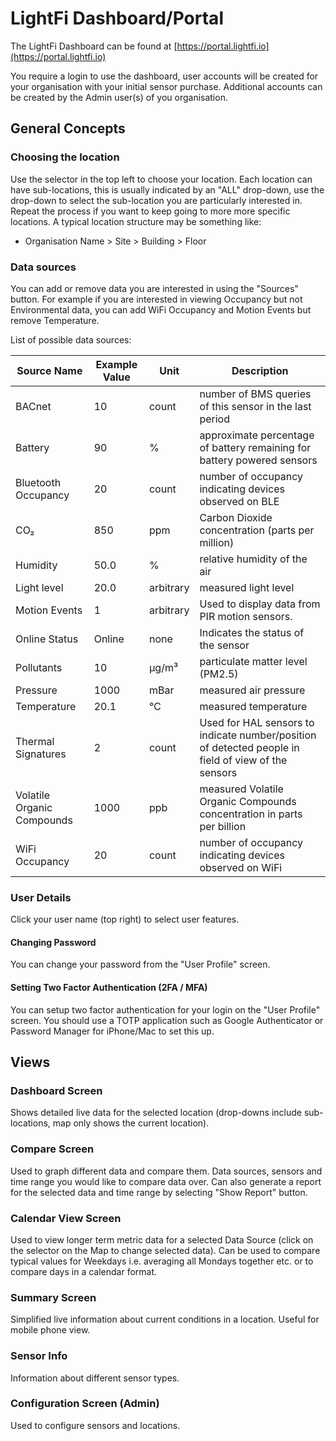 # LightFi Dashboard/Portal

The LightFi Dashboard can be found at [https://portal.lightfi.io](https://portal.lightfi.io)

You require a login to use the dashboard, user accounts will be created for your organisation with
your initial sensor purchase. Additional accounts can be created by the Admin user(s) of you organisation.

## General Concepts

### Choosing the location

Use the selector in the top left to choose your location.
Each location can have sub-locations, this is usually indicated by an "ALL" drop-down,
use the drop-down to select the sub-location you are particularly interested in.
Repeat the process if you want to keep going to more more specific locations.
A typical location structure may be something like:

- Organisation Name > Site > Building > Floor

### Data sources

You can add or remove data you are interested in using the "Sources" button.
For example if you are interested in viewing Occupancy but not Environmental
data, you can add WiFi Occupancy and Motion Events but remove Temperature.

List of possible data sources:

| Source Name | Example Value | Unit | Description |
|-----------------|---------------|------|-----------------|
| BACnet | 10      | count        | number of BMS queries of this sensor in the last period |
| Battery | 90  | %       | approximate percentage of battery remaining for battery powered sensors |
| Bluetooth Occupancy | 20  | count | number of occupancy indicating devices observed on BLE |
| CO₂ | 850  | ppm | Carbon Dioxide concentration (parts per million) |
| Humidity | 50.0  | % | relative humidity of the air |
| Light level | 20.0  | arbitrary | measured light level |
| Motion Events | 1  | arbitrary | Used to display data from PIR motion sensors.|
| Online Status | Online  | none | Indicates the status of the sensor |
| Pollutants | 10  | µg/m³ | particulate matter level (PM2.5) |
| Pressure | 1000  | mBar | measured air pressure |
| Temperature | 20.1  | ℃ | measured temperature |
| Thermal Signatures | 2 | count | Used for HAL sensors to indicate number/position of detected people in field of view of the sensors|
| Volatile Organic Compounds | 1000  | ppb | measured Volatile Organic Compounds concentration in parts per billion |
| WiFi Occupancy | 20  | count | number of occupancy indicating devices observed on WiFi |

### User Details

Click your user name (top right) to select user features.

#### Changing Password

You can change your password from the "User Profile" screen.

#### Setting Two Factor Authentication (2FA / MFA)

You can setup two factor authentication for your login on the "User Profile" screen.
You should use a TOTP application such as Google Authenticator or Password Manager for iPhone/Mac to set this up.

## Views

### Dashboard Screen

Shows detailed live data for the selected location (drop-downs include sub-locations, map only shows the current location).

### Compare Screen

Used to graph different data and compare them.
Data sources, sensors and time range you would like to compare data over.
Can also generate a report for the selected data and time range
by selecting "Show Report" button.

### Calendar View Screen

Used to view longer term metric data for a selected Data Source (click on the selector on the Map to change selected data).
Can be used to compare typical values for Weekdays i.e. averaging all Mondays together etc. or to compare days
in a calendar format.

### Summary Screen

Simplified live information about current conditions in a location. Useful for mobile phone view.

### Sensor Info

Information about different sensor types.

### Configuration Screen (Admin)

Used to configure sensors and locations.


